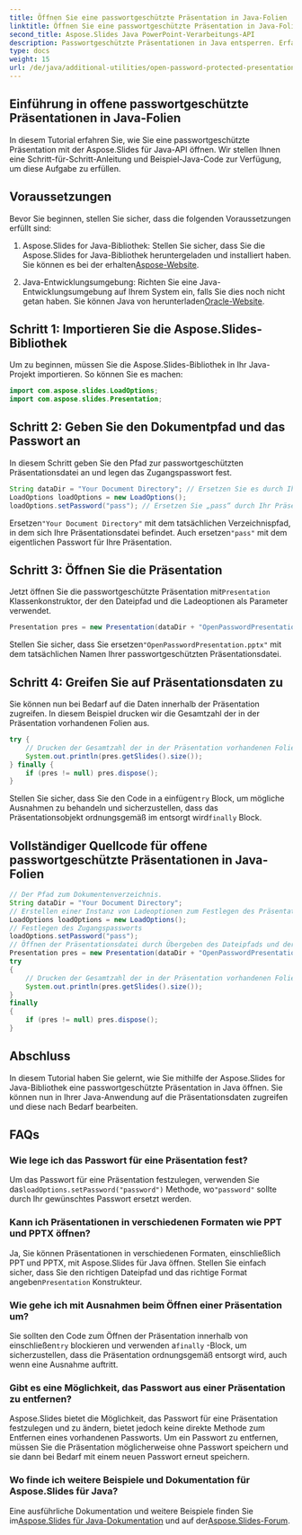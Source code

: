 ```yaml
---
title: Öffnen Sie eine passwortgeschützte Präsentation in Java-Folien
linktitle: Öffnen Sie eine passwortgeschützte Präsentation in Java-Folien
second_title: Aspose.Slides Java PowerPoint-Verarbeitungs-API
description: Passwortgeschützte Präsentationen in Java entsperren. Erfahren Sie, wie Sie mit Aspose.Slides für Java passwortgeschützte PowerPoint-Folien öffnen und darauf zugreifen. Schritt-für-Schritt-Anleitung mit Code.
type: docs
weight: 15
url: /de/java/additional-utilities/open-password-protected-presentation-in-java-slides/
---
```


## Einführung in offene passwortgeschützte Präsentationen in Java-Folien

In diesem Tutorial erfahren Sie, wie Sie eine passwortgeschützte Präsentation mit der Aspose.Slides für Java-API öffnen. Wir stellen Ihnen eine Schritt-für-Schritt-Anleitung und Beispiel-Java-Code zur Verfügung, um diese Aufgabe zu erfüllen.

## Voraussetzungen

Bevor Sie beginnen, stellen Sie sicher, dass die folgenden Voraussetzungen erfüllt sind:

1.  Aspose.Slides for Java-Bibliothek: Stellen Sie sicher, dass Sie die Aspose.Slides for Java-Bibliothek heruntergeladen und installiert haben. Sie können es bei der erhalten[Aspose-Website](https://products.aspose.com/slides/java/).

2.  Java-Entwicklungsumgebung: Richten Sie eine Java-Entwicklungsumgebung auf Ihrem System ein, falls Sie dies noch nicht getan haben. Sie können Java von herunterladen[Oracle-Website](https://www.oracle.com/java/technologies/javase-downloads.html).

## Schritt 1: Importieren Sie die Aspose.Slides-Bibliothek

Um zu beginnen, müssen Sie die Aspose.Slides-Bibliothek in Ihr Java-Projekt importieren. So können Sie es machen:

```java
import com.aspose.slides.LoadOptions;
import com.aspose.slides.Presentation;
```

## Schritt 2: Geben Sie den Dokumentpfad und das Passwort an

In diesem Schritt geben Sie den Pfad zur passwortgeschützten Präsentationsdatei an und legen das Zugangspasswort fest.

```java
String dataDir = "Your Document Directory"; // Ersetzen Sie es durch Ihren tatsächlichen Verzeichnispfad
LoadOptions loadOptions = new LoadOptions();
loadOptions.setPassword("pass"); // Ersetzen Sie „pass“ durch Ihr Präsentationspasswort
```

 Ersetzen`"Your Document Directory"` mit dem tatsächlichen Verzeichnispfad, in dem sich Ihre Präsentationsdatei befindet. Auch ersetzen`"pass"` mit dem eigentlichen Passwort für Ihre Präsentation.

## Schritt 3: Öffnen Sie die Präsentation

 Jetzt öffnen Sie die passwortgeschützte Präsentation mit`Presentation` Klassenkonstruktor, der den Dateipfad und die Ladeoptionen als Parameter verwendet.

```java
Presentation pres = new Presentation(dataDir + "OpenPasswordPresentation.pptx", loadOptions);
```

 Stellen Sie sicher, dass Sie ersetzen`"OpenPasswordPresentation.pptx"` mit dem tatsächlichen Namen Ihrer passwortgeschützten Präsentationsdatei.

## Schritt 4: Greifen Sie auf Präsentationsdaten zu

Sie können nun bei Bedarf auf die Daten innerhalb der Präsentation zugreifen. In diesem Beispiel drucken wir die Gesamtzahl der in der Präsentation vorhandenen Folien aus.

```java
try {
    // Drucken der Gesamtzahl der in der Präsentation vorhandenen Folien
    System.out.println(pres.getSlides().size());
} finally {
    if (pres != null) pres.dispose();
}
```

 Stellen Sie sicher, dass Sie den Code in a einfügen`try` Block, um mögliche Ausnahmen zu behandeln und sicherzustellen, dass das Präsentationsobjekt ordnungsgemäß im entsorgt wird`finally` Block.

## Vollständiger Quellcode für offene passwortgeschützte Präsentationen in Java-Folien

```java
// Der Pfad zum Dokumentenverzeichnis.
String dataDir = "Your Document Directory";
// Erstellen einer Instanz von Ladeoptionen zum Festlegen des Präsentationszugriffskennworts
LoadOptions loadOptions = new LoadOptions();
// Festlegen des Zugangspassworts
loadOptions.setPassword("pass");
// Öffnen der Präsentationsdatei durch Übergeben des Dateipfads und der Ladeoptionen an den Konstruktor der Präsentationsklasse
Presentation pres = new Presentation(dataDir + "OpenPasswordPresentation.pptx", loadOptions);
try
{
	// Drucken der Gesamtzahl der in der Präsentation vorhandenen Folien
	System.out.println(pres.getSlides().size());
}
finally
{
	if (pres != null) pres.dispose();
}
```

## Abschluss

In diesem Tutorial haben Sie gelernt, wie Sie mithilfe der Aspose.Slides for Java-Bibliothek eine passwortgeschützte Präsentation in Java öffnen. Sie können nun in Ihrer Java-Anwendung auf die Präsentationsdaten zugreifen und diese nach Bedarf bearbeiten.

## FAQs

### Wie lege ich das Passwort für eine Präsentation fest?

Um das Passwort für eine Präsentation festzulegen, verwenden Sie das`loadOptions.setPassword("password")` Methode, wo`"password"` sollte durch Ihr gewünschtes Passwort ersetzt werden.

### Kann ich Präsentationen in verschiedenen Formaten wie PPT und PPTX öffnen?

 Ja, Sie können Präsentationen in verschiedenen Formaten, einschließlich PPT und PPTX, mit Aspose.Slides für Java öffnen. Stellen Sie einfach sicher, dass Sie den richtigen Dateipfad und das richtige Format angeben`Presentation` Konstrukteur.

### Wie gehe ich mit Ausnahmen beim Öffnen einer Präsentation um?

 Sie sollten den Code zum Öffnen der Präsentation innerhalb von einschließen`try` blockieren und verwenden a`finally` -Block, um sicherzustellen, dass die Präsentation ordnungsgemäß entsorgt wird, auch wenn eine Ausnahme auftritt.

### Gibt es eine Möglichkeit, das Passwort aus einer Präsentation zu entfernen?

Aspose.Slides bietet die Möglichkeit, das Passwort für eine Präsentation festzulegen und zu ändern, bietet jedoch keine direkte Methode zum Entfernen eines vorhandenen Passworts. Um ein Passwort zu entfernen, müssen Sie die Präsentation möglicherweise ohne Passwort speichern und sie dann bei Bedarf mit einem neuen Passwort erneut speichern.

### Wo finde ich weitere Beispiele und Dokumentation für Aspose.Slides für Java?

 Eine ausführliche Dokumentation und weitere Beispiele finden Sie im[Aspose.Slides für Java-Dokumentation](https://reference.aspose.com/slides/java/) und auf der[Aspose.Slides-Forum](https://forum.aspose.com/c/slides).